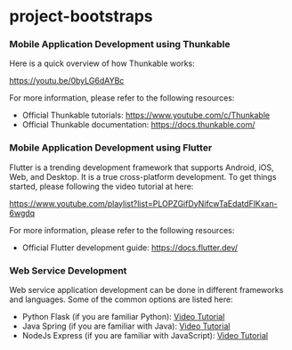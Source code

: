 # project-bootstraps

### Mobile Application Development using Thunkable

Here is a quick overview of how Thunkable works:

https://youtu.be/0byLG6dAYBc

For more information, please refer to the following resources:

- Official Thunkable tutorials: https://www.youtube.com/c/Thunkable
- Official Thunkable documentation: https://docs.thunkable.com/

### Mobile Application Development using Flutter

Flutter is a trending development framework that supports Android, iOS, Web, and Desktop. It is a true cross-platform development. To get things started, please following the video tutorial at here:

https://www.youtube.com/playlist?list=PLOPZGifDyNifcwTaEdatdFlKxan-6wgdq

For more information, please refer to the following resources:

- Official Flutter development guide: https://docs.flutter.dev/

### Web Service Development

Web service application development can be done in different frameworks and languages. Some of the common options are listed here:

- Python Flask (if you are familiar Python): [Video Tutorial](https://youtu.be/acOvVb3B5SI)
- Java Spring (if you are familiar with Java): [Video Tutorial](https://youtu.be/hR5feJVVPRk)
- NodeJs Express (if you are familiar with JavaScript): [Video Tutorial](https://youtu.be/Vlk-9R-5tBk)
